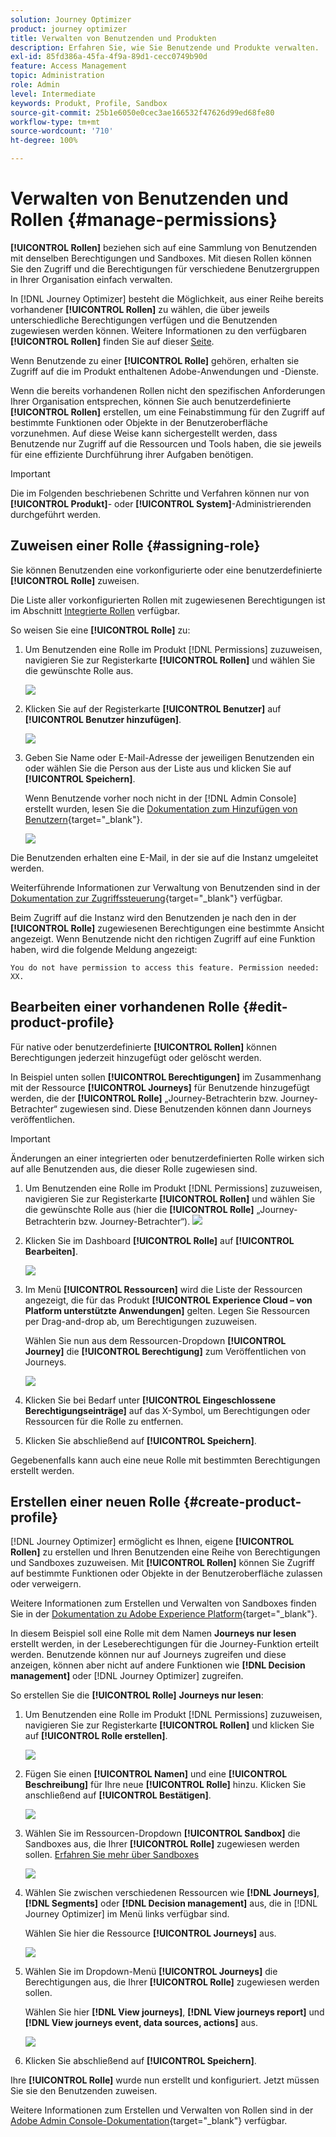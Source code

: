 ```yaml
---
solution: Journey Optimizer
product: journey optimizer
title: Verwalten von Benutzenden und Produkten
description: Erfahren Sie, wie Sie Benutzende und Produkte verwalten.
exl-id: 85fd386a-45fa-4f9a-89d1-cecc0749b90d
feature: Access Management
topic: Administration
role: Admin
level: Intermediate
keywords: Produkt, Profile, Sandbox
source-git-commit: 25b1e6050e0cec3ae166532f47626d99ed68fe80
workflow-type: tm+mt
source-wordcount: '710'
ht-degree: 100%

---
```


# Verwalten von Benutzenden und Rollen {#manage-permissions}

**[!UICONTROL Rollen]** beziehen sich auf eine Sammlung von Benutzenden mit denselben Berechtigungen und Sandboxes. Mit diesen Rollen können Sie den Zugriff und die Berechtigungen für verschiedene Benutzergruppen in Ihrer Organisation einfach verwalten.

In [!DNL Journey Optimizer] besteht die Möglichkeit, aus einer Reihe bereits vorhandener **[!UICONTROL Rollen]** zu wählen, die über jeweils unterschiedliche Berechtigungen verfügen und die Benutzenden zugewiesen werden können. Weitere Informationen zu den verfügbaren **[!UICONTROL Rollen]** finden Sie auf dieser [Seite](ootb-product-profiles.md).

Wenn Benutzende zu einer **[!UICONTROL Rolle]** gehören, erhalten sie Zugriff auf die im Produkt enthaltenen Adobe-Anwendungen und -Dienste.

Wenn die bereits vorhandenen Rollen nicht den spezifischen Anforderungen Ihrer Organisation entsprechen, können Sie auch benutzerdefinierte **[!UICONTROL Rollen]** erstellen, um eine Feinabstimmung für den Zugriff auf bestimmte Funktionen oder Objekte in der Benutzeroberfläche vorzunehmen. Auf diese Weise kann sichergestellt werden, dass Benutzende nur Zugriff auf die Ressourcen und Tools haben, die sie jeweils für eine effiziente Durchführung ihrer Aufgaben benötigen.


>[!IMPORTANT]
>
>Die im Folgenden beschriebenen Schritte und Verfahren können nur von **[!UICONTROL Produkt]**- oder **[!UICONTROL System]**-Administrierenden durchgeführt werden.


## Zuweisen einer Rolle {#assigning-role}

Sie können Benutzenden eine vorkonfigurierte oder eine benutzerdefinierte **[!UICONTROL Rolle]** zuweisen.

Die Liste aller vorkonfigurierten Rollen mit zugewiesenen Berechtigungen ist im Abschnitt [Integrierte Rollen](ootb-product-profiles.md) verfügbar.

So weisen Sie eine **[!UICONTROL Rolle]** zu:

1. Um Benutzenden eine Rolle im Produkt [!DNL Permissions] zuzuweisen, navigieren Sie zur Registerkarte **[!UICONTROL Rollen]** und wählen Sie die gewünschte Rolle aus.

   ![](assets/do-not-localize/access_control_2.png)

1. Klicken Sie auf der Registerkarte **[!UICONTROL Benutzer]** auf **[!UICONTROL Benutzer hinzufügen]**.

   ![](assets/do-not-localize/access_control_3.png)

1. Geben Sie Name oder E-Mail-Adresse der jeweiligen Benutzenden ein oder wählen Sie die Person aus der Liste aus und klicken Sie auf **[!UICONTROL Speichern]**.

   Wenn Benutzende vorher noch nicht in der [!DNL Admin Console] erstellt wurden, lesen Sie die [Dokumentation zum Hinzufügen von Benutzern](https://experienceleague.adobe.com/docs/experience-platform/access-control/ui/users.html?lang=de){target="_blank"}.

   ![](assets/do-not-localize/access_control_4.png)

Die Benutzenden erhalten eine E-Mail, in der sie auf die Instanz umgeleitet werden.

Weiterführende Informationen zur Verwaltung von Benutzenden sind in der [Dokumentation zur Zugriffssteuerung](https://experienceleague.adobe.com/docs/experience-platform/access-control/home.html?lang=de){target="_blank"} verfügbar.

Beim Zugriff auf die Instanz wird den Benutzenden je nach den in der **[!UICONTROL Rolle]** zugewiesenen Berechtigungen eine bestimmte Ansicht angezeigt. Wenn Benutzende nicht den richtigen Zugriff auf eine Funktion haben, wird die folgende Meldung angezeigt:

`You do not have permission to access this feature. Permission needed: XX.`

## Bearbeiten einer vorhandenen Rolle {#edit-product-profile}

Für native oder benutzerdefinierte **[!UICONTROL Rollen]** können Berechtigungen jederzeit hinzugefügt oder gelöscht werden.

In Beispiel unten sollen **[!UICONTROL Berechtigungen]** im Zusammenhang mit der Ressource **[!UICONTROL Journeys]** für Benutzende hinzugefügt werden, die der **[!UICONTROL Rolle]** „Journey-Betrachterin bzw. Journey-Betrachter“ zugewiesen sind. Diese Benutzenden können dann Journeys veröffentlichen.

>[!IMPORTANT]
>
>Änderungen an einer integrierten oder benutzerdefinierten Rolle wirken sich auf alle Benutzenden aus, die dieser Rolle zugewiesen sind.

1. Um Benutzenden eine Rolle im Produkt [!DNL Permissions] zuzuweisen, navigieren Sie zur Registerkarte **[!UICONTROL Rollen]** und wählen Sie die gewünschte Rolle aus (hier die **[!UICONTROL Rolle]** „Journey-Betrachterin bzw. Journey-Betrachter“).
   ![](assets/do-not-localize/access_control_5.png)

1. Klicken Sie im Dashboard **[!UICONTROL Rolle]** auf **[!UICONTROL Bearbeiten]**.

   ![](assets/do-not-localize/access_control_6.png)

1. Im Menü **[!UICONTROL Ressourcen]** wird die Liste der Ressourcen angezeigt, die für das Produkt **[!UICONTROL Experience Cloud – von Platform unterstützte Anwendungen]** gelten. Legen Sie Ressourcen per Drag-and-drop ab, um Berechtigungen zuzuweisen.

   Wählen Sie nun aus dem Ressourcen-Dropdown **[!UICONTROL Journey]** die **[!UICONTROL Berechtigung]** zum Veröffentlichen von Journeys.

   ![](assets/do-not-localize/access_control_14.png)

1. Klicken Sie bei Bedarf unter **[!UICONTROL Eingeschlossene Berechtigungseinträge]** auf das X-Symbol, um Berechtigungen oder Ressourcen für die Rolle zu entfernen.

1. Klicken Sie abschließend auf **[!UICONTROL Speichern]**.

Gegebenenfalls kann auch eine neue Rolle mit bestimmten Berechtigungen erstellt werden. 

## Erstellen einer neuen Rolle {#create-product-profile}

[!DNL Journey Optimizer] ermöglicht es Ihnen, eigene **[!UICONTROL Rollen]** zu erstellen und Ihren Benutzenden eine Reihe von Berechtigungen und Sandboxes zuzuweisen. Mit **[!UICONTROL Rollen]** können Sie Zugriff auf bestimmte Funktionen oder Objekte in der Benutzeroberfläche zulassen oder verweigern.

Weitere Informationen zum Erstellen und Verwalten von Sandboxes finden Sie in der [Dokumentation zu Adobe Experience Platform](https://experienceleague.adobe.com/docs/experience-platform/sandbox/ui/user-guide.html?lang=de){target="_blank"}.

In diesem Beispiel soll eine Rolle mit dem Namen **Journeys nur lesen** erstellt werden, in der Leseberechtigungen für die Journey-Funktion erteilt werden. Benutzende können nur auf Journeys zugreifen und diese anzeigen, können aber nicht auf andere Funktionen wie **[!DNL Decision management]** oder [!DNL Journey Optimizer] zugreifen.

So erstellen Sie die **[!UICONTROL Rolle]** **Journeys nur lesen**:

1. Um Benutzenden eine Rolle im Produkt [!DNL Permissions] zuzuweisen, navigieren Sie zur Registerkarte **[!UICONTROL Rollen]** und klicken Sie auf **[!UICONTROL Rolle erstellen]**.

   ![](assets/do-not-localize/access_control_9.png)

1. Fügen Sie einen **[!UICONTROL Namen]** und eine **[!UICONTROL Beschreibung]** für Ihre neue **[!UICONTROL Rolle]** hinzu. Klicken Sie anschließend auf **[!UICONTROL Bestätigen]**.

   ![](assets/do-not-localize/access_control_10.png)

1. Wählen Sie im Ressourcen-Dropdown **[!UICONTROL Sandbox]** die Sandboxes aus, die Ihrer **[!UICONTROL Rolle]** zugewiesen werden sollen. [Erfahren Sie mehr über Sandboxes](sandboxes.md)

   ![](assets/do-not-localize/access_control_13.png)

1. Wählen Sie zwischen verschiedenen Ressourcen wie **[!DNL Journeys]**, **[!DNL Segments]** oder **[!DNL Decision management]** aus, die in [!DNL Journey Optimizer] im Menü links verfügbar sind.

   Wählen Sie hier die Ressource **[!UICONTROL Journeys]** aus.

   ![](assets/do-not-localize/access_control_11.png)

1. Wählen Sie im Dropdown-Menü **[!UICONTROL Journeys]** die Berechtigungen aus, die Ihrer **[!UICONTROL Rolle]** zugewiesen werden sollen.

   Wählen Sie hier **[!DNL View journeys]**, **[!DNL View journeys report]** und **[!DNL View journeys event, data sources, actions]** aus.

   ![](assets/do-not-localize/access_control_12.png)

1. Klicken Sie abschließend auf **[!UICONTROL Speichern]**.

Ihre **[!UICONTROL Rolle]** wurde nun erstellt und konfiguriert. Jetzt müssen Sie sie den Benutzenden zuweisen.

Weitere Informationen zum Erstellen und Verwalten von Rollen sind in der [Adobe Admin Console-Dokumentation](https://experienceleague.adobe.com/docs/experience-platform/access-control/abac/permissions-ui/roles.html?lang=de){target="_blank"} verfügbar.
